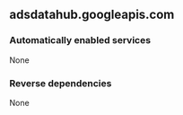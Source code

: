 ## adsdatahub.googleapis.com

### Automatically enabled services

None

### Reverse dependencies

None
